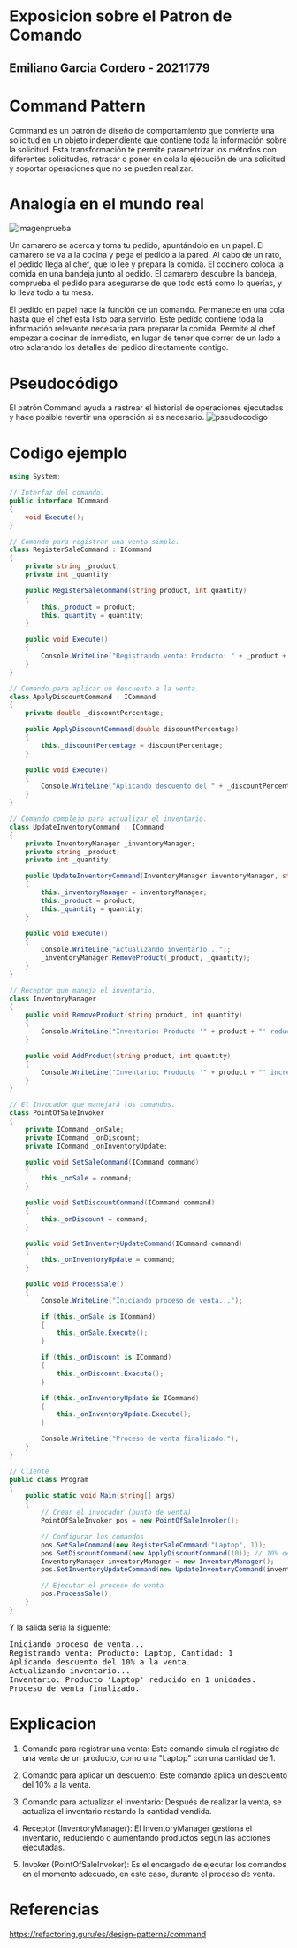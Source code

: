 # Exposicion sobre el Patron de Comando
## Emiliano Garcia Cordero - 20211779

# Command Pattern

Command es un patrón de diseño de comportamiento que convierte una solicitud en un objeto independiente que contiene toda la información sobre la solicitud. Esta transformación te permite parametrizar los métodos con diferentes solicitudes, retrasar o poner en cola la ejecución de una solicitud y soportar operaciones que no se pueden realizar.

# Analogía en el mundo real

![imagenprueba](https://refactoring.guru/images/patterns/content/command/command-comic-1.png?id=551df832f445080976f3116e0dc120c9)


<p>Un camarero se acerca y toma tu pedido, apuntándolo en un papel. El camarero se va a la cocina y pega el pedido a la pared. Al cabo de un rato, el pedido llega al chef, que lo lee y prepara la comida. El cocinero coloca la comida en una bandeja junto al pedido. El camarero descubre la bandeja, comprueba el pedido para asegurarse de que todo está como lo querías, y lo lleva todo a tu mesa.</p>

<p>El pedido en papel hace la función de un comando. Permanece en una cola hasta que el chef está listo para servirlo. Este pedido contiene toda la información relevante necesaria para preparar la comida. Permite al chef empezar a cocinar de inmediato, en lugar de tener que correr de un lado a otro aclarando los detalles del pedido directamente contigo.</p>

# Pseudocódigo
El patrón Command ayuda a rastrear el historial de operaciones ejecutadas y hace posible revertir una operación si es necesario.
![pseudocodigo](https://refactoring.guru/images/patterns/diagrams/command/example.png?id=1f42c8395fe54d0e409026b91881e2a0)

# Codigo ejemplo

```c#
using System;

// Interfaz del comando.
public interface ICommand
{
    void Execute();
}

// Comando para registrar una venta simple.
class RegisterSaleCommand : ICommand
{
    private string _product;
    private int _quantity;

    public RegisterSaleCommand(string product, int quantity)
    {
        this._product = product;
        this._quantity = quantity;
    }

    public void Execute()
    {
        Console.WriteLine("Registrando venta: Producto: " + _product + ", Cantidad: " + _quantity);
    }
}

// Comando para aplicar un descuento a la venta.
class ApplyDiscountCommand : ICommand
{
    private double _discountPercentage;

    public ApplyDiscountCommand(double discountPercentage)
    {
        this._discountPercentage = discountPercentage;
    }

    public void Execute()
    {
        Console.WriteLine("Aplicando descuento del " + _discountPercentage + "% a la venta.");
    }
}

// Comando complejo para actualizar el inventario.
class UpdateInventoryCommand : ICommand
{
    private InventoryManager _inventoryManager;
    private string _product;
    private int _quantity;

    public UpdateInventoryCommand(InventoryManager inventoryManager, string product, int quantity)
    {
        this._inventoryManager = inventoryManager;
        this._product = product;
        this._quantity = quantity;
    }

    public void Execute()
    {
        Console.WriteLine("Actualizando inventario...");
        _inventoryManager.RemoveProduct(_product, _quantity);
    }
}

// Receptor que maneja el inventario.
class InventoryManager
{
    public void RemoveProduct(string product, int quantity)
    {
        Console.WriteLine("Inventario: Producto '" + product + "' reducido en " + quantity + " unidades.");
    }

    public void AddProduct(string product, int quantity)
    {
        Console.WriteLine("Inventario: Producto '" + product + "' incrementado en " + quantity + " unidades.");
    }
}

// El Invocador que manejará los comandos.
class PointOfSaleInvoker
{
    private ICommand _onSale;
    private ICommand _onDiscount;
    private ICommand _onInventoryUpdate;

    public void SetSaleCommand(ICommand command)
    {
        this._onSale = command;
    }

    public void SetDiscountCommand(ICommand command)
    {
        this._onDiscount = command;
    }

    public void SetInventoryUpdateCommand(ICommand command)
    {
        this._onInventoryUpdate = command;
    }

    public void ProcessSale()
    {
        Console.WriteLine("Iniciando proceso de venta...");

        if (this._onSale is ICommand)
        {
            this._onSale.Execute();
        }

        if (this._onDiscount is ICommand)
        {
            this._onDiscount.Execute();
        }

        if (this._onInventoryUpdate is ICommand)
        {
            this._onInventoryUpdate.Execute();
        }

        Console.WriteLine("Proceso de venta finalizado.");
    }
}

// Cliente
public class Program
{
    public static void Main(string[] args)
    {
        // Crear el invocador (punto de venta)
        PointOfSaleInvoker pos = new PointOfSaleInvoker();

        // Configurar los comandos
        pos.SetSaleCommand(new RegisterSaleCommand("Laptop", 1));
        pos.SetDiscountCommand(new ApplyDiscountCommand(10)); // 10% de descuento
        InventoryManager inventoryManager = new InventoryManager();
        pos.SetInventoryUpdateCommand(new UpdateInventoryCommand(inventoryManager, "Laptop", 1));

        // Ejecutar el proceso de venta
        pos.ProcessSale();
    }
}
```


Y la salida seria la siguente:

<pre>
Iniciando proceso de venta...
Registrando venta: Producto: Laptop, Cantidad: 1
Aplicando descuento del 10% a la venta.
Actualizando inventario...
Inventario: Producto 'Laptop' reducido en 1 unidades.
Proceso de venta finalizado.
</pre>

# Explicacion
1. Comando para registrar una venta: Este comando simula el registro de una venta de un producto, como una "Laptop" con una cantidad de 1.


2. Comando para aplicar un descuento: Este comando aplica un descuento del 10% a la venta.


3. Comando para actualizar el inventario: Después de realizar la venta, se actualiza el inventario restando la cantidad vendida.


4. Receptor (InventoryManager): El InventoryManager gestiona el inventario, reduciendo o aumentando productos según las acciones ejecutadas.


5. Invoker (PointOfSaleInvoker): Es el encargado de ejecutar los comandos en el momento adecuado, en este caso, durante el proceso de venta.



# Referencias

https://refactoring.guru/es/design-patterns/command

